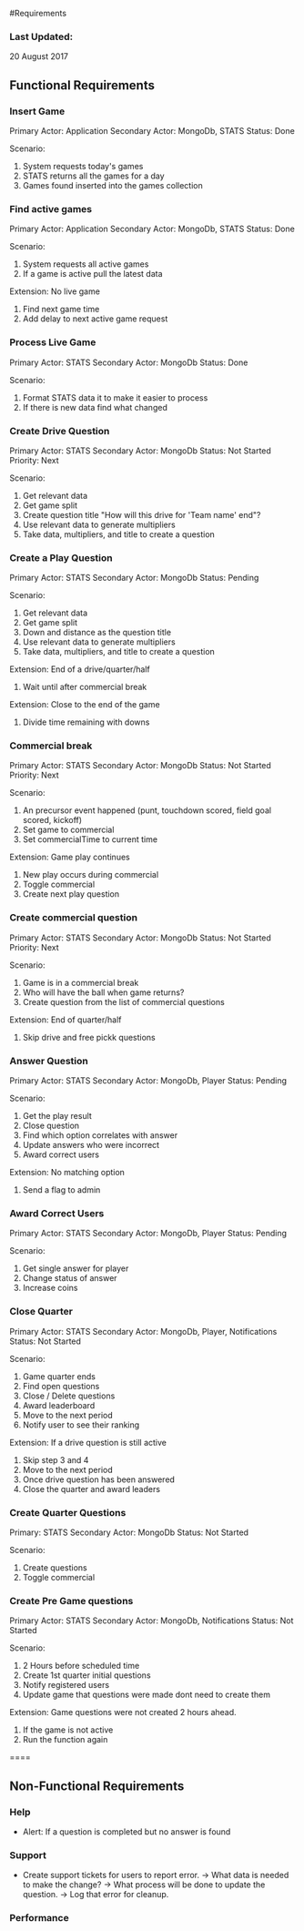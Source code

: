 #Requirements

### Last Updated:
20 August 2017

## Functional Requirements

### Insert Game
Primary Actor: Application
Secondary Actor: MongoDb, STATS
Status: Done

Scenario:
1. System requests today's games
2. STATS returns all the games for a day
3. Games found inserted into the games collection

###  Find active games
Primary Actor: Application
Secondary Actor: MongoDb, STATS
Status: Done

Scenario:
1. System requests all active games
2. If a game is active pull the latest data

Extension: No live game
1. Find next game time
2. Add delay to next active game request

### Process Live Game
Primary Actor: STATS
Secondary Actor: MongoDb
Status: Done

Scenario:
1. Format STATS data it to make it easier to process
2. If there is new data find what changed

### Create Drive Question
Primary Actor: STATS
Secondary Actor: MongoDb
Status: Not Started
Priority: Next

Scenario:
1. Get relevant data
2. Get game split
3. Create question title "How will this drive for 'Team name' end"?
4. Use relevant data to generate multipliers
3. Take data, multipliers, and title to create a question

### Create a Play Question
Primary Actor: STATS
Secondary Actor: MongoDb
Status: Pending

Scenario:
1. Get relevant data
2. Get game split
3. Down and distance as the question title
4. Use relevant data to generate multipliers
5. Take data, multipliers, and title to create a question

Extension: End of a drive/quarter/half
1. Wait until after commercial break

Extension: Close to the end of the game
1. Divide time remaining with downs

### Commercial break
Primary Actor: STATS
Secondary Actor: MongoDb
Status: Not Started
Priority: Next

Scenario:
1. An precursor event happened (punt, touchdown scored, field goal scored, kickoff)
2. Set game to commercial
3. Set commercialTime to current time

Extension: Game play continues
1. New play occurs during commercial
2. Toggle commercial
3. Create next play question

### Create commercial question
Primary Actor: STATS
Secondary Actor: MongoDb
Status: Not Started
Priority: Next

Scenario:
1. Game is in a commercial break
2. Who will have the ball when game returns?
3. Create question from the list of commercial questions

Extension: End of quarter/half
1. Skip drive and free pickk questions

### Answer Question
Primary Actor: STATS
Secondary Actor: MongoDb, Player
Status: Pending

Scenario:
1. Get the play result
2. Close question
3. Find which option correlates with answer
4. Update answers who were incorrect
5. Award correct users

Extension: No matching option
1. Send a flag to admin

### Award Correct Users
Primary Actor: STATS
Secondary Actor: MongoDb, Player
Status: Pending

Scenario:
1. Get single answer for player
2. Change status of answer
3. Increase coins

### Close Quarter
Primary Actor: STATS
Secondary Actor: MongoDb, Player, Notifications
Status: Not Started

Scenario:
1. Game quarter ends
2. Find open questions
3. Close / Delete questions
4. Award leaderboard
5. Move to the next period
6. Notify user to see their ranking

Extension: If a drive question is still active
1. Skip step 3 and 4
2. Move to the next period
3. Once drive question has been answered
4. Close the quarter and award leaders

### Create Quarter Questions
Primary: STATS
Secondary Actor: MongoDb
Status: Not Started

Scenario:
1. Create questions
2. Toggle commercial

### Create Pre Game questions
Primary Actor: STATS
Secondary Actor: MongoDb, Notifications
Status: Not Started

Scenario:
1. 2 Hours before scheduled time
2. Create 1st quarter initial questions
3. Notify registered users
4. Update game that questions were made dont need to create them

Extension: Game questions were not created 2 hours ahead.
1. If the game is not active
2. Run the function again

====

## Non-Functional Requirements

### Help
- Alert: If a question is completed but no answer is found

### Support
- Create support tickets for users to report error.
-> What data is needed to make the change?
-> What process will be done to update the question.
-> Log that error for cleanup.

### Performance
